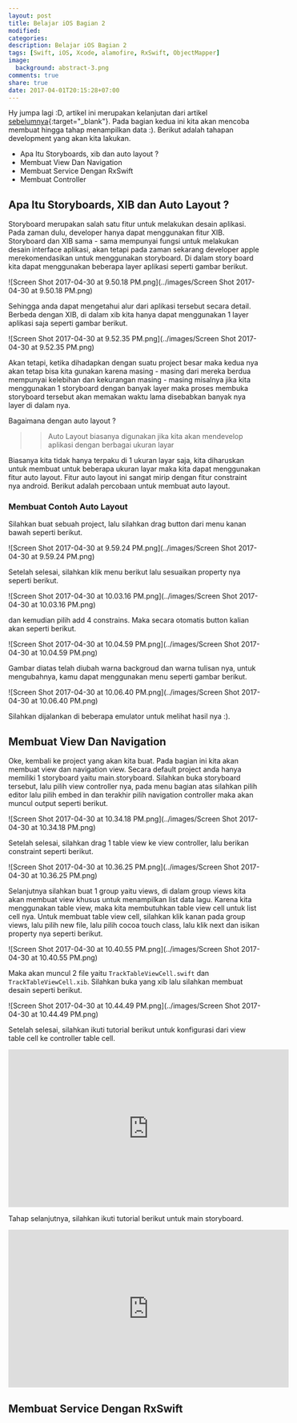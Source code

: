 ```yaml
---
layout: post
title: Belajar iOS Bagian 2
modified:
categories:
description: Belajar iOS Bagian 2
tags: [Swift, iOS, Xcode, alamofire, RxSwift, ObjectMapper]
image:
  background: abstract-3.png
comments: true
share: true
date: 2017-04-01T20:15:28+07:00
---
```


Hy jumpa lagi :D, artikel ini merupakan kelanjutan dari artikel [sebelumnya](http://atominik.com/1XUG){:target="_blank"}. Pada bagian kedua ini kita akan mencoba membuat hingga tahap menampilkan data :). Berikut adalah tahapan development yang akan kita lakukan.

* Apa Itu Storyboards, xib dan auto layout ?
* Membuat View Dan Navigation
* Membuat Service Dengan RxSwift
* Membuat Controller

## Apa Itu Storyboards, XIB dan Auto Layout ?

Storyboard merupakan salah satu fitur untuk melakukan desain aplikasi. Pada zaman dulu, developer hanya dapat menggunakan fitur XIB. Storyboard dan XIB sama - sama mempunyai fungsi untuk melakukan desain interface aplikasi, akan tetapi pada zaman sekarang developer apple merekomendasikan untuk menggunakan storyboard. Di dalam story board kita dapat menggunakan beberapa layer aplikasi seperti gambar berikut.

![Screen Shot 2017-04-30 at 9.50.18 PM.png](../images/Screen Shot 2017-04-30 at 9.50.18 PM.png)

Sehingga anda dapat mengetahui alur dari aplikasi tersebut secara detail. Berbeda dengan XIB, di dalam xib kita hanya dapat menggunakan 1 layer aplikasi saja seperti gambar berikut.

![Screen Shot 2017-04-30 at 9.52.35 PM.png](../images/Screen Shot 2017-04-30 at 9.52.35 PM.png)

Akan tetapi, ketika dihadapkan dengan suatu project besar maka kedua nya akan tetap bisa kita gunakan karena masing - masing dari mereka berdua mempunyai kelebihan dan kekurangan masing - masing misalnya jika kita menggunakan 1 storyboard dengan banyak layer maka proses membuka storyboard tersebut akan memakan waktu lama disebabkan banyak nya layer di dalam nya.

Bagaimana dengan auto layout ?

>>Auto Layout biasanya digunakan jika kita akan mendevelop aplikasi dengan berbagai ukuran layar

Biasanya kita tidak hanya terpaku di 1 ukuran layar saja, kita diharuskan untuk membuat untuk beberapa ukuran layar maka kita dapat menggunakan fitur auto layout. Fitur auto layout ini sangat mirip dengan fitur constraint nya android. Berikut adalah percobaan untuk membuat auto layout.

### Membuat Contoh Auto Layout

Silahkan buat sebuah project, lalu silahkan drag button dari menu kanan bawah seperti berikut.

![Screen Shot 2017-04-30 at 9.59.24 PM.png](../images/Screen Shot 2017-04-30 at 9.59.24 PM.png)

Setelah selesai, silahkan klik menu berikut lalu sesuaikan property nya seperti berikut.

![Screen Shot 2017-04-30 at 10.03.16 PM.png](../images/Screen Shot 2017-04-30 at 10.03.16 PM.png)

dan kemudian pilih add 4 constrains. Maka secara otomatis button kalian akan seperti berikut.

![Screen Shot 2017-04-30 at 10.04.59 PM.png](../images/Screen Shot 2017-04-30 at 10.04.59 PM.png)

Gambar diatas telah diubah warna backgroud dan warna tulisan nya, untuk mengubahnya, kamu dapat menggunakan menu seperti gambar berikut.

![Screen Shot 2017-04-30 at 10.06.40 PM.png](../images/Screen Shot 2017-04-30 at 10.06.40 PM.png)

Silahkan dijalankan di beberapa emulator untuk melihat hasil nya :).

## Membuat View Dan Navigation

Oke, kembali ke project yang akan kita buat. Pada bagian ini kita akan membuat view dan navigation view. Secara default project anda hanya memiliki 1 storyboard yaitu main.storyboard. Silahkan buka storyboard tersebut, lalu pilih view controller nya, pada menu bagian atas silahkan pilih editor lalu pilih embed in dan terakhir pilih navigation controller maka akan muncul output seperti berikut.

![Screen Shot 2017-04-30 at 10.34.18 PM.png](../images/Screen Shot 2017-04-30 at 10.34.18 PM.png)

Setelah selesai, silahkan drag 1 table view ke view controller, lalu berikan constraint seperti berikut.

![Screen Shot 2017-04-30 at 10.36.25 PM.png](../images/Screen Shot 2017-04-30 at 10.36.25 PM.png)

Selanjutnya silahkan buat 1 group yaitu views, di dalam group views kita akan membuat view khusus untuk menampilkan list data lagu. Karena kita menggunakan table view, maka kita membutuhkan table view cell untuk list cell nya. Untuk membuat table view cell, silahkan klik kanan pada group views, lalu pilih new file, lalu pilih cocoa touch class, lalu klik next dan isikan property nya seperti berikut.

![Screen Shot 2017-04-30 at 10.40.55 PM.png](../images/Screen Shot 2017-04-30 at 10.40.55 PM.png)

Maka akan muncul 2 file yaitu `TrackTableViewCell.swift` dan `TrackTableViewCell.xib`. Silahkan buka yang xib lalu silahkan membuat desain seperti berikut.

![Screen Shot 2017-04-30 at 10.44.49 PM.png](../images/Screen Shot 2017-04-30 at 10.44.49 PM.png)

Setelah selesai, silahkan ikuti tutorial berikut untuk konfigurasi dari view table cell ke controller table cell.

<iframe width="560" height="315" src="https://www.youtube.com/embed/eHO5rljPWHg" frameborder="0" allowfullscreen></iframe>

Tahap selanjutnya, silahkan ikuti tutorial berikut untuk main storyboard.

<iframe width="560" height="315" src="https://www.youtube.com/embed/F-uCAcTfhA8" frameborder="0" allowfullscreen></iframe>

## Membuat Service Dengan RxSwift